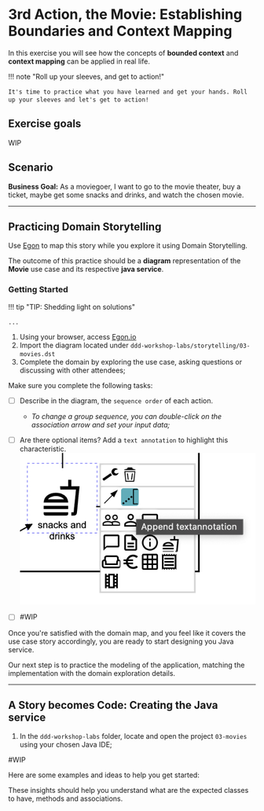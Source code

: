 # 3rd Action, the Movie: Establishing Boundaries and Context Mapping  

In this exercise you will see how the concepts of **bounded context** and **context mapping** can be applied in real life. 

!!! note "Roll up your sleeves, and get to action!"

    It's time to practice what you have learned and get your hands. Roll up your sleeves and let's get to action!

## Exercise goals

WIP

## Scenario

**Business Goal:** As a moviegoer, I want to go to the movie theater, buy a ticket, maybe get some snacks and drinks, and watch the chosen movie.

--- 
## Practicing Domain Storytelling
 
Use [Egon](https://egon.io/) to map this story while you explore it using Domain Storytelling.

The outcome of this practice should be a **diagram** representation of the **Movie** use case and its respective **java service**.

### Getting Started

!!! tip "TIP: Shedding light on solutions"

    ... 

1. Using your browser, access [Egon.io](http://egon.io)
2. Import the diagram located under `ddd-workshop-labs/storytelling/03-movies.dst`
3. Complete the domain by exploring the use case, asking questions or discussing with other attendees;

Make sure you complete the following tasks:

- [ ] Describe in the diagram, the `sequence order` of each action. 
    - _To change a group sequence, you can double-click on the association arrow and set your input data;_
- [ ] Are there optional items? Add a `text annotation` to highlight this characteristic.
    ![03-text-annotation-icon.png](images/03-text-annotation-icon.png)

- [ ] #WIP

Once you're satisfied with the domain map, and you feel like it covers the use case story accordingly, you are ready to
start designing you Java service.
 
Our next step is to practice the modeling of the application, matching the implementation with the domain exploration details.

---

## A Story becomes Code: Creating the Java service


1. In the `ddd-workshop-labs` folder, locate and open the project `03-movies` using your chosen Java IDE;

#WIP

Here are some examples and ideas to help you get started:
   

These insights should help you understand what are the expected classes to have, methods and associations.


